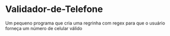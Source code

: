 # Validador-de-Telefone
Um pequeno programa que cria uma regrinha com regex para que o usuário forneça um número de celular válido
